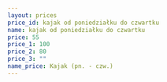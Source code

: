 ```yaml
---
layout: prices
price_id: kajak od poniedziałku do czwartku
name: kajak od poniedziałku do czwartku
price: 55
price_1: 100
price_2: 80
price_3: ""
name_price: Kajak (pn. - czw.)
---
```

